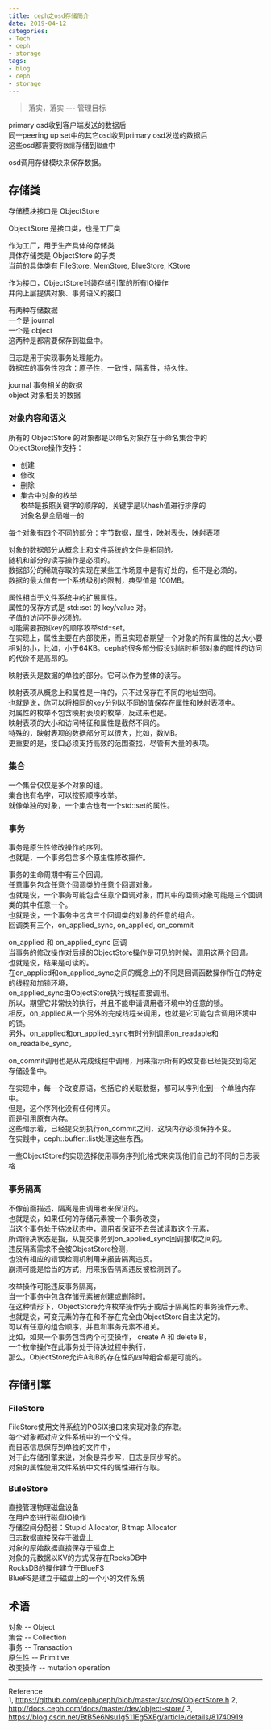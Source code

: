 ```yaml
---
title: ceph之osd存储简介
date: 2019-04-12
categories:
- Tech
- ceph
- storage
tags:
- blog
- ceph
- storage
---
```


> 落实，落实 --- 管理目标

primary osd收到客户端发送的数据后  
同一peering up set中的其它osd收到primary osd发送的数据后  
这些osd都需要将`数据`存储到`磁盘`中  

osd调用存储模块来保存数据。  

## 存储类  

存储模块接口是 ObjectStore  

ObjectStore 是接口类，也是工厂类  

作为工厂，用于生产具体的存储类  
具体存储类是 ObjectStore 的子类  
当前的具体类有 FileStore, MemStore, BlueStore, KStore

作为接口，ObjectStore封装存储引擎的所有IO操作  
并向上层提供对象、事务语义的接口  

有两种存储数据  
一个是 journal  
一个是 object  
这两种是都需要保存到磁盘中。

日志是用于实现事务处理能力。  
数据库的事务性包含：原子性，一致性，隔离性，持久性。  


journal 事务相关的数据  
object 对象相关的数据  

### 对象内容和语义  

所有的 ObjectStore 的对象都是以命名对象存在于命名集合中的  
ObjectStore操作支持：  
- 创建  
- 修改  
- 删除  
- 集合中对象的枚举  
枚举是按照关键字的顺序的，关键字是以hash值进行排序的  
对象名是全局唯一的  

每个对象有四个不同的部分：字节数据，属性，映射表头，映射表项  

对象的数据部分从概念上和文件系统的文件是相同的。  
随机和部分的读写操作是必须的。  
数据部分的稀疏存取的实现在某些工作场景中是有好处的，但不是必须的。  
数据的最大值有一个系统级别的限制，典型值是 100MB。  

属性相当于文件系统中的扩展属性。  
属性的保存方式是 std::set 的 key/value 对。  
子值的访问不是必须的。  
可能需要按照key的顺序枚举std::set。  
在实现上，属性主要在内部使用，而且实现者期望一个对象的所有属性的总大小要相对的小，比如，小于64KB。ceph的很多部分假设对临时相邻对象的属性的访问的代价不是高昂的。  

映射表头是数据的单独的部分。它可以作为整体的读写。  

映射表项从概念上和属性是一样的，只不过保存在不同的地址空间。  
也就是说，你可以将相同的key分别以不同的值保存在属性和映射表项中。  
对属性的枚举不包含映射表项的枚举，反过来也是。  
映射表项的大小和访问特征和属性是截然不同的。  
特殊的，映射表项的数据部分可以很大，比如，数MB。  
更重要的是，接口必须支持高效的范围查找，尽管有大量的表项。  

### 集合  

一个集合仅仅是多个对象的组。  
集合也有名字，可以按照顺序枚举。  
就像单独的对象，一个集合也有一个std::set的属性。  

### 事务  

事务是原生性修改操作的序列。  
也就是，一个事务包含多个原生性修改操作。  

事务的生命周期中有三个回调。  
任意事务包含任意个回调类的任意个回调对象。  
也就是说，一个事务可能包含任意个回调对象，而其中的回调对象可能是三个回调类的其中任意一个。  
也就是说，一个事务中包含三个回调类的对象的任意的组合。  
回调类有三个，on_applied_sync, on_applied, on_commit   

on_applied 和 on_applied_sync 回调  
当事务的修改操作对后续的ObjectStore操作是可见的时候，调用这两个回调。  
也就是说，结果是可读的。  
在on_applied和on_applied_sync之间的概念上的不同是回调函数操作所在的特定的线程和加锁环境，  
on_applied_sync由ObjectStore执行线程直接调用。  
所以，期望它非常快的执行，并且不能申请调用者环境中的任意的锁。  
相反，on_applied从一个另外的完成线程来调用，也就是它可能包含调用环境中的锁。  
另外，on_applied和on_applied_sync有时分别调用on_readable和on_readalbe_sync。  

on_commit调用也是从完成线程中调用，用来指示所有的改变都已经提交到稳定存储设备中。  

在实现中，每一个改变原语，包括它的关联数据，都可以序列化到一个单独内存中。  
但是，这个序列化没有任何拷贝。  
而是引用原有内存。  
这些暗示着，已经提交到执行on_commit之间，这块内存必须保持不变。  
在实践中，ceph::buffer::list处理这些东西。  

一些ObjectStore的实现选择使用事务序列化格式来实现他们自己的不同的日志表格   


### 事务隔离  

不像前面描述，隔离是由调用者来保证的。  
也就是说，如果任何的存储元素被一个事务改变，  
当这个事务处于待决状态中，调用者保证不去尝试读取这个元素，  
所谓待决状态是指，从提交事务到on_applied_sync回调接收之间的。  
违反隔离需求不会被ObjestStore检测，  
也没有相应的错误检测机制用来报告隔离违反。  
崩溃可能是恰当的方式，用来报告隔离违反被检测到了。  

枚举操作可能违反事务隔离，  
当一个事务中包含存储元素被创建或删除时。  
在这种情形下，ObjectStore允许枚举操作先于或后于隔离性的事务操作元素。  
也就是说，可变元素的存在和不存在完全由ObjectStore自主决定的。  
可以有任意的组合顺序，并且和事务元素不相关。  
比如，如果一个事务包含两个可变操作， create A 和 delete B，  
一个枚举操作在此事务处于待决过程中执行，  
那么，ObjectStore允许A和B的存在性的四种组合都是可能的。  



## 存储引擎  

### FileStore  

FileStore使用文件系统的POSIX接口来实现对象的存取。  
每个对象都对应文件系统中的一个文件。  
而日志信息保存到单独的文件中，  
对于此存储引擎来说，对象是异步写，日志是同步写的。  
对象的属性使用文件系统中文件的属性进行存取。  


### BuleStore  

直接管理物理磁盘设备  
在用户态进行磁盘IO操作  
存储空间分配器：Stupid Allocator, Bitmap Allocator  
日志数据直接保存于磁盘上  
对象的原始数据直接保存于磁盘上  
对象的元数据以KV的方式保存在RocksDB中  
RocksDB的操作建立于BlueFS  
BlueFS是建立于磁盘上的一个小的文件系统  


## 术语  
对象 -- Object  
集合 -- Collection  
事务 -- Transaction  
原生性 -- Primitive  
改变操作 -- mutation operation  

------
Reference  
1, https://github.com/ceph/ceph/blob/master/src/os/ObjectStore.h
2, http://docs.ceph.com/docs/master/dev/object-store/
3, https://blog.csdn.net/BtB5e6Nsu1g511Eg5XEg/article/details/81740919

